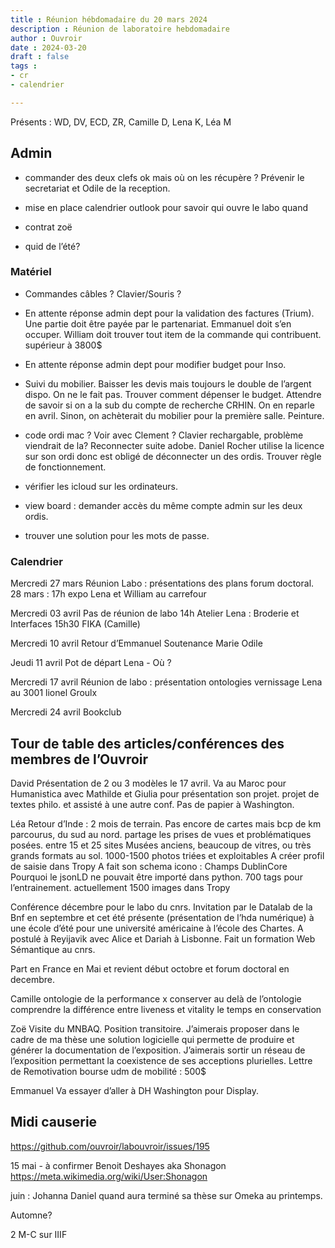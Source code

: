 ```yaml
---
title : Réunion hébdomadaire du 20 mars 2024
description : Réunion de laboratoire hebdomadaire
author : Ouvroir
date : 2024-03-20
draft : false
tags :
- cr
- calendrier

---
```

Présents : WD, DV, ECD, ZR, Camille D, Lena K, Léa M 

## Admin

- commander des deux clefs ok mais où on les récupère ? Prévenir  le secretariat et Odile de la reception. 
- mise en place calendrier outlook pour savoir qui ouvre le labo quand

- contrat zoë
- quid de l’été? 

### Matériel

- Commandes câbles ? Clavier/Souris ? 

- En attente réponse admin dept pour la validation des factures (Trium). Une partie doit être payée par le partenariat. Emmanuel doit s’en occuper. William doit trouver tout item de la commande qui contribuent. supérieur à 3800$
- En attente réponse admin dept pour modifier budget pour Inso. 
- Suivi du mobilier. Baisser les devis mais toujours le double de l’argent dispo. On ne le fait pas. Trouver comment dépenser le budget. Attendre de savoir si on a la sub du compte de recherche CRHIN. On en reparle en avril. Sinon, on achèterait du mobilier pour la première salle. Peinture. 
- code ordi mac ? Voir avec Clement ? 
Clavier rechargable, problème viendrait de la? 
Reconnecter suite adobe. Daniel Rocher utilise la licence sur son ordi donc est obligé de déconnecter un des ordis. Trouver règle de fonctionnement. 
- vérifier les icloud sur les ordinateurs. 
- view board : demander accès du même compte admin sur les deux ordis. 
- trouver une solution pour les mots de passe. 


### Calendrier

Mercredi 27 mars
Réunion Labo : présentations des plans forum doctoral. 
28 mars : 17h expo Lena et William au carrefour

Mercredi 03 avril 
Pas de réunion de labo 
14h Atelier Lena : Broderie et Interfaces
15h30 FIKA (Camille)

Mercredi 10 avril 
Retour d’Emmanuel
Soutenance Marie Odile

Jeudi 11 avril 
Pot de départ Lena - Où ?

Mercredi 17 avril
Réunion de labo : présentation ontologies
vernissage Lena au 3001 lionel Groulx

Mercredi 24 avril 
Bookclub 


## Tour de table des articles/conférences des membres de l’Ouvroir

David 
Présentation de 2 ou 3 modèles le 17 avril. 
Va au Maroc pour Humanistica avec Mathilde et Giulia pour présentation son projet. projet de textes philo. et assisté à une autre conf. 
Pas de papier à Washington. 

Léa
Retour d’Inde : 2 mois de terrain. Pas encore de cartes mais bcp de km parcourus, du sud au nord.  partage les prises de vues et problématiques posées. 
entre 15 et 25 sites 
Musées anciens, beaucoup de vitres, ou très grands formats au sol. 
1000-1500 photos triées et exploitables
A créer profil de saisie dans Tropy 
A fait son schema icono : Champs DublinCore
Pourquoi le jsonLD ne pouvait être importé dans python. 
700 tags pour l’entrainement. 
actuellement 1500 images dans Tropy

Conférence décembre pour le labo du cnrs. 
Invitation par le Datalab de la Bnf en septembre et cet été présente (présentation de l’hda numérique) à une école d’été pour une université américaine à l’école des Chartes. 
A postulé à Reyijavik avec Alice et Dariah à Lisbonne. 
Fait un formation Web Sémantique au cnrs.  

Part en France en Mai et revient début octobre et forum doctoral en decembre. 

Camille 
ontologie de la performance x conserver au delà de l’ontologie 
comprendre la différence entre liveness et vitality 
le temps en conservation 

Zoë 
Visite du MNBAQ. 
Position transitoire. 
J’aimerais proposer dans le cadre de ma thèse une solution logicielle qui permette de produire et générer la documentation de l’exposition. J’aimerais sortir un réseau de l’exposition permettant la coexistence de ses acceptions plurielles. 
Lettre de Remotivation
bourse udm de mobilité : 500$ 

Emmanuel
Va essayer d’aller à DH Washington pour Display. 


## Midi causerie
https://github.com/ouvroir/labouvroir/issues/195

15 mai - à confirmer
Benoit Deshayes aka Shonagon https://meta.wikimedia.org/wiki/User:Shonagon

juin : Johanna Daniel quand aura terminé sa thèse sur Omeka au printemps.

Automne? 

2 M-C sur IIIF